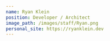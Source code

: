 ```yaml
---
name: Ryan Klein
position: Developer / Architect
image_path: /images/staff/Ryan.png
personal_site: https://ryanklein.dev
---
```


